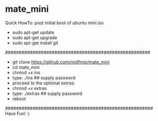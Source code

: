 # mate_mini
Quick HowTo:
post initial boot of ubuntu mini.iso

- sudo apt-get update
- sudo apt-get upgrade
- sudo apt-get install git

#####################################################
- git clone https://github.com/midfingr/mate_mini
- cd mate_mini
- chmod +x ins
- type: ./ins ## supply password
- proceed to the optional extras:
- chmod +x extras
- type: ./extras ## supply password
- reboot

######################################################
Have Fun! :)
